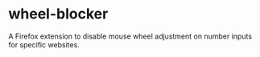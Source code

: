 # wheel-blocker
A Firefox extension to disable mouse wheel adjustment on number inputs for specific websites.
